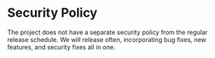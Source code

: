 # Security Policy

The project does not have a separate security policy from the regular release schedule.  We will release often, incorporating bug fixes, new features, and security fixes all in one.
